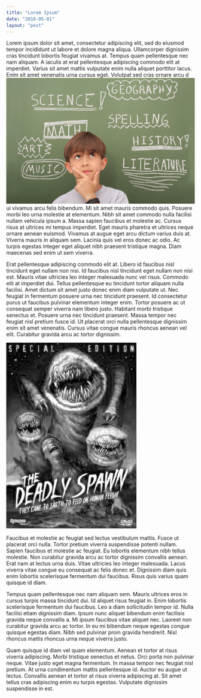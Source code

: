 ```yaml
---
title: "Lorem Ipsum"
date: "2018-05-01"
layout: "post"
---
```

Lorem ipsum dolor sit amet, consectetur adipiscing elit, sed do eiusmod  tempor incididunt ut labore et dolore magna aliqua. Ullamcorper  dignissim cras tincidunt lobortis feugiat vivamus at. Tempus quam  pellentesque nec nam aliquam. A iaculis at erat pellentesque adipiscing  commodo elit at imperdiet. Varius sit amet mattis vulputate enim nulla  aliquet porttitor lacus. Enim sit amet venenatis urna cursus eget.  Volutpat sed cras ornare arcu d![](/blog/phpWbgFf4.jpg "blog/phpWbgFf4.jpg")ui vivamus arcu felis bibendum. Mi sit  amet mauris commodo quis. Posuere morbi leo urna molestie at elementum.  Nibh sit amet commodo nulla facilisi nullam vehicula ipsum a. Massa  sapien faucibus et molestie ac. Cursus risus at ultrices mi tempus  imperdiet. Eget mauris pharetra et ultrices neque ornare aenean euismod.  Vivamus at augue eget arcu dictum varius duis at. Viverra mauris in  aliquam sem. Lacinia quis vel eros donec ac odio. Ac turpis egestas  integer eget aliquet nibh praesent tristique magna. Diam maecenas sed  enim ut sem viverra.

Erat pellentesque adipiscing commodo elit at. Libero id faucibus nisl  tincidunt eget nullam non nisi. Id faucibus nisl tincidunt eget nullam  non nisi est. Mauris vitae ultricies leo integer malesuada nunc vel  risus. Commodo elit at imperdiet dui. Tellus pellentesque eu tincidunt  tortor aliquam nulla facilisi. Amet dictum sit amet justo donec enim  diam vulputate ut. Nec feugiat in fermentum posuere urna nec tincidunt  praesent. Id consectetur purus ut faucibus pulvinar elementum integer  enim. Tortor posuere ac ut consequat semper viverra nam libero justo.  Habitant morbi tristique senectus et. Posuere urna nec tincidunt  praesent. Massa tempor nec feugiat nisl pretium fusce id. Ut placerat  orci nulla pellentesque dignissim enim sit amet venenatis. Cursus vitae  congue mauris rhoncus aenean vel elit. Curabitur gravida arcu ac tortor  dignissim.

![](/media/deadlySpawn.jpg "media/deadlySpawn.jpg")

Faucibus et molestie ac feugiat sed lectus vestibulum mattis. Fusce  ut placerat orci nulla. Tortor pretium viverra suspendisse potenti  nullam. Sapien faucibus et molestie ac feugiat. Eu lobortis elementum  nibh tellus molestie. Non curabitur gravida arcu ac tortor dignissim  convallis aenean. Erat nam at lectus urna duis. Vitae ultricies leo  integer malesuada. Lacus viverra vitae congue eu consequat ac felis  donec et. Dignissim diam quis enim lobortis scelerisque fermentum dui  faucibus. Risus quis varius quam quisque id diam.

Tempus quam pellentesque nec nam aliquam sem. Mauris ultrices eros in  cursus turpis massa tincidunt dui. Id aliquet risus feugiat in. Enim  lobortis scelerisque fermentum dui faucibus. Leo a diam sollicitudin  tempor id. Nulla facilisi etiam dignissim diam. Ipsum nunc aliquet  bibendum enim facilisis gravida neque convallis a. Mi ipsum faucibus  vitae aliquet nec. Laoreet non curabitur gravida arcu ac tortor. In eu  mi bibendum neque egestas congue quisque egestas diam. Nibh sed pulvinar  proin gravida hendrerit. Nisl rhoncus mattis rhoncus urna neque viverra  justo.

Quam quisque id diam vel quam elementum. Aenean et tortor at risus  viverra adipiscing. Morbi tristique senectus et netus. Orci porta non  pulvinar neque. Vitae justo eget magna fermentum. In massa tempor nec  feugiat nisl pretium. At urna condimentum mattis pellentesque id. Auctor  eu augue ut lectus. Convallis aenean et tortor at risus viverra  adipiscing at. Sit amet tellus cras adipiscing enim eu turpis egestas.  Vulputate dignissim suspendisse in est.